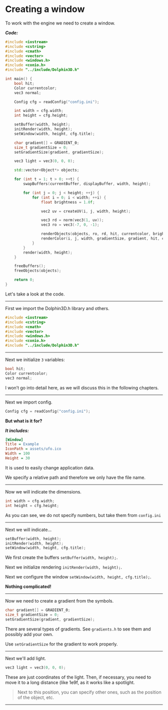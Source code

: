 # Creating a window

To work with the engine we need to create a window.

***Code:***

```cpp
#include <iostream>
#include <cstring>
#include <cmath>
#include <vector>
#include <windows.h>
#include <conio.h>
#include "../include/Dolphin3D.h"

int main() {
    bool hit;
    Color currentcolor;
    vec3 normal;

    Config cfg = readConfig("config.ini");

    int width = cfg.width;
    int height = cfg.height;

    setBuffer(width, height);
    initRender(width, height);
    setWindow(width, height, cfg.title);

    char gradient[] = GRADIENT_0;
    size_t gradientSize = 0;
    setGradientSize(gradient, gradientSize);

    vec3 light = vec3(0, 0, 0);

    std::vector<Object*> objects;

    for (int t = 1; t > 0; ++t) {
        swapBuffers(currentBuffer, displayBuffer, width, height);

        for (int j = 0; j < height; ++j) {
            for (int i = 0; i < width; ++i) {
                float brightness = 1.0f;

                vec2 uv = createUV(i, j, width, height);

                vec3 rd = norm(vec3(1, uv));
                vec3 ro = vec3(-7, 0, -1);		

                renderObjects(objects, ro, rd, hit, currentcolor, brightness, normal, light);
                renderColor(i, j, width, gradientSize, gradient, hit, currentcolor, brightness);
            }
        }
        render(width, height);
    }

    freeBuffers();
    freeObjects(objects);

    return 0;
}
```

Let's take a look at the code.

-----

First we import the Dolphin3D.h library and others.

```cpp
#include <iostream>
#include <cstring>
#include <cmath>
#include <vector>
#include <windows.h>
#include <conio.h>
#include "../include/Dolphin3D.h"
```

---

Next we initialize `3` variables:

```cpp
bool hit;
Color currentcolor;
vec3 normal;
```

I won’t go into detail here, as we will discuss this in the following chapters.

-----

Next we import config.

```cpp
Config cfg = readConfig("config.ini");
```

**But what is it for?**

***It includes:***

```ini
[Window]
Title = Example
IconPath = assets/ufo.ico
Width = 100
Height = 30
```

It is used to easily change application data.

We specify a relative path and therefore we only have the file name.

-----

Now we will indicate the dimensions.

```cpp
int width = cfg.width;
int height = cfg.height;
```

As you can see, we do not specify numbers, but take them from `config.ini`

-----

Next we will indicate...

```cpp
setBuffer(width, height);
initRender(width, height);
setWindow(width, height, cfg.title);
```

We first create the buffers `setBuffer(width, height);`.

Next we initialize rendering `initRender(width, height);`.

Next we configure the window
`setWindow(width, height, cfg.title);`.

**Nothing complicated!**

-----

Now we need to create a gradient from the symbols.

```cpp
char gradient[] = GRADIENT_0;
size_t gradientSize = 0;
setGradientSize(gradient, gradientSize);
```

There are several types of gradients. See `gradients.h` to see them and possibly add your own.

Use `setGradientSize` for the gradient to work properly.

-----

Next we'll add light.

```cpp
vec3 light = vec3(0, 0, 0);
```

These are just coordinates of the light. Then, if necessary, you need to move it to a long distance (like 1e9f, as it works like a spotlight.

> Next to this position, you can specify other ones, such as the position of the object, etc.

-----
